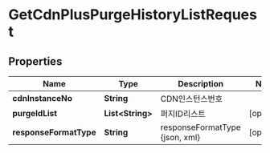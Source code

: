 
# GetCdnPlusPurgeHistoryListRequest

## Properties
Name | Type | Description | Notes
------------ | ------------- | ------------- | -------------
**cdnInstanceNo** | **String** | CDN인스턴스번호 | 
**purgeIdList** | **List&lt;String&gt;** | 퍼지ID리스트 |  [optional]
**responseFormatType** | **String** | responseFormatType {json, xml} |  [optional]



